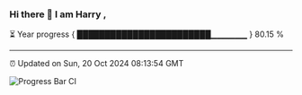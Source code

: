 ### Hi there 👋 I am Harry , 

⏳ Year progress { ████████████████████████▁▁▁▁▁▁ } 80.15 %

---

⏰ Updated on Sun, 20 Oct 2024 08:13:54 GMT

![Progress Bar CI](https://github.com/duykhang68/duykhang68/workflows/Progress%20Bar%20CI/badge.svg)
